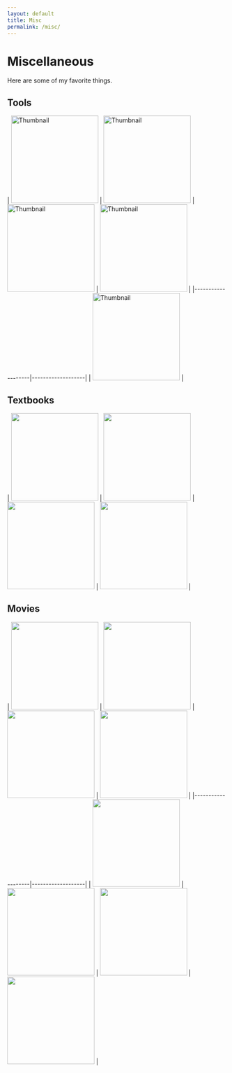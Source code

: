```yaml
---
layout: default
title: Misc
permalink: /misc/
---
```


# Miscellaneous

Here are some of my favorite things.

## Tools

| <a href="https://www.vim.org/"><img src="https://encrypted-tbn0.gstatic.com/images?q=tbn:ANd9GcTMIUJ_GPOENez-tUajREIeoImSeaZe_Kr5Uw&s" width="200" alt="Thumbnail"></a> | <a href="https://www.spacemacs.org"><img src="https://www.spacemacs.org/img/logo.svg" width="200" alt="Thumbnail"></a> | <a href="https://www.python.org"><img src="https://encrypted-tbn0.gstatic.com/images?q=tbn:ANd9GcR2Fj0zoSD0e4V7siSTI221US9cMrtjc8A2og&s" width="200" alt="Thumbnail"></a> | <a href="https://karabiner-elements.pqrs.org"><img src="https://static.macupdate.com/products/25141/l/karabiner-elements-logo.png?v=1664212621" width="200" alt="Thumbnail"></a> |
|-------------------|-------------------|
| <a href="https://www.vim.org/"><img src="https://jupyter.org/assets/homepage/main-logo.svg" width="200" alt="Thumbnail"></a> |

## Textbooks

| <a href="https://mitp-content-server.mit.edu/books/content/sectbyfn/books_pres_0/6515/sicp.zip/index.html"><img src="https://upload.wikimedia.org/wikipedia/commons/9/9d/SICP_cover.jpg" width="200"></a> | <a href="https://pragprog.com/titles/dnvim2/practical-vim-second-edition/"><img src="https://pragprog.com/titles/dnvim2/practical-vim-second-edition/dnvim2.jpg" width="200"></a> | <a href="https://ocw.mit.edu/courses/18-404j-theory-of-computation-fall-2020/"><img src="https://images.bwbcovers.com/053/Introduction-to-the-Theory-of-Computation-Sipser-Michael-9780534947286.jpg" width="200"></a> | <a href="https://ocw.mit.edu/courses/6-041-probabilistic-systems-analysis-and-applied-probability-fall-2010/"><img src="https://m.media-amazon.com/images/I/91iHKtVb8nL._UF1000,1000_QL80_.jpg" width="200"></a> |

## Movies

| <img src="https://m.media-amazon.com/images/M/MV5BMTQ2OTE1Mjk0N15BMl5BanBnXkFtZTcwODE3MDAwNA@@._V1_.jpg" width="200"> | <img src="https://i.etsystatic.com/28209571/r/il/a1a868/3776523468/il_fullxfull.3776523468_8dor.jpg" width="200"> | <img src="https://cdn.posteritati.com/posters/000/000/073/188/jackie-brown-md-web.jpg" width="200"> | <img src="https://m.media-amazon.com/images/I/71NPmBOdq7L.jpg" width="200"> |
|-------------------|-------------------|
| <img src="https://m.media-amazon.com/images/I/81tdQqbCdWL._UF894,1000_QL80_.jpg" width="200"> | <img src="https://m.media-amazon.com/images/I/61WxEjk3oQL._UF894,1000_QL80_.jpg" width="200"> | <img src="https://m.media-amazon.com/images/M/MV5BMjAxNjcyNDQxM15BMl5BanBnXkFtZTgwNzU2NDA0MDE@._V1_.jpg" width="200"> | <img src="https://m.media-amazon.com/images/I/418MR66yjVL.jpg" width="200"> |

